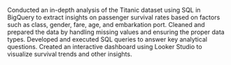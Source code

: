 Conducted an in-depth analysis of the Titanic dataset using SQL in BigQuery to extract insights on
 passenger survival rates based on factors such as class, gender, fare, age, and embarkation port. Cleaned
 and prepared the data by handling missing values and ensuring the proper data types. Developed and
 executed SQL queries to answer key analytical questions. Created an interactive dashboard using
 Looker Studio to visualize survival trends and other insights.
